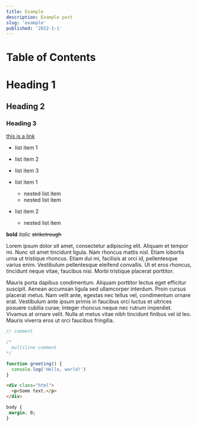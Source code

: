 ```yaml
---
title: Example
description: Example post
slug: 'example'
published: '2022-1-1'
---
```


# Table of Contents

# Heading 1
## Heading 2
### Heading 3

[this is a link](link)

- list item 1
- list item 2
- list item 3

- list item 1
  - nested list item
  - nested list item
- list item 2
  - nested list item

**bold** *italic* ~~striketrough~~

Lorem ipsum dolor sit amet, consectetur adipiscing elit. Aliquam et tempor mi. Nunc sit amet tincidunt ligula. Nam rhoncus mattis nisl. Etiam lobortis urna ut tristique rhoncus. Etiam dui mi, facilisis at orci id, pellentesque varius enim. Vestibulum pellentesque eleifend convallis. Ut et eros rhoncus, tincidunt neque vitae, faucibus nisi. Morbi tristique placerat porttitor.

Mauris porta dapibus condimentum. Aliquam porttitor lectus eget efficitur suscipit. Aenean accumsan ligula sed ullamcorper interdum. Proin cursus placerat metus. Nam velit ante, egestas nec tellus vel, condimentum ornare erat. Vestibulum ante ipsum primis in faucibus orci luctus et ultrices posuere cubilia curae; Integer rhoncus neque nec rutrum imperdiet. Vivamus at ornare velit. Nulla at metus vitae nibh tincidunt finibus vel id leo. Mauris viverra eros ut orci faucibus fringilla.

```js:example.js {2} {showLineNumbers}
// comment

/*
  multiline comment
*/

function greeting() {
  console.log('Hello, world!')
}
```

```html
<div class="html">
  <p>Some text.</p>
</div>
```

```css
body {
 margin. 0;
}
```
